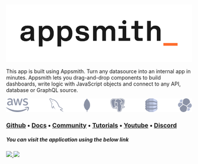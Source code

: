 ![](https://raw.githubusercontent.com/appsmithorg/appsmith/release/static/appsmith_logo_primary.png)

This app is built using Appsmith. Turn any datasource into an internal app in minutes. Appsmith lets you drag-and-drop components to build dashboards, write logic with JavaScript objects and connect to any API, database or GraphQL source.

![](https://raw.githubusercontent.com/appsmithorg/appsmith/release/static/images/integrations.png)

### [Github](https://github.com/appsmithorg/appsmith) • [Docs](https://docs.appsmith.com/?utm_source=github&utm_medium=social&utm_content=appsmith_docs&utm_campaign=null&utm_term=appsmith_docs) • [Community](https://community.appsmith.com/) • [Tutorials](https://github.com/appsmithorg/appsmith/tree/update/readme#tutorials) • [Youtube](https://www.youtube.com/appsmith) • [Discord](https://discord.gg/rBTTVJp)

##### You can visit the application using the below link

###### [![](https://assets.appsmith.com/git-sync/Buttons.svg) ](https://appsmith-qc1cezx16-get-appsmith.vercel.app/applications/63359c10cf309a41cd04d8ab/pages/63359c10cf309a41cd04d8ae) [![](https://assets.appsmith.com/git-sync/Buttons2.svg)](https://appsmith-qc1cezx16-get-appsmith.vercel.app/applications/63359c10cf309a41cd04d8ab/pages/63359c10cf309a41cd04d8ae/edit)
